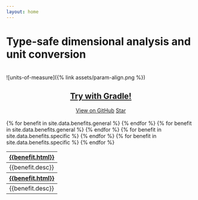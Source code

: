 ```yaml
---
layout: home
---
```

<h1>Type-safe dimensional analysis and unit conversion</h1>

<br>
![units-of-measure]({% link assets/param-align.png %})

<link rel="stylesheet" href="{% link assets/button.css %}">
<center><h2>
<a href="{% link setup/installation.md %}" class="cta-btn" role="button">Try with Gradle!</a>
</h2></center>

<center>
<a class="github-button" href="https://github.com/kunalsheth/units-of-measure" data-size="large" aria-label="View units-of-measure on GitHub">View on GitHub</a>
<a class="github-button" href="https://github.com/kunalsheth/units-of-measure" data-icon="octicon-star" data-size="large" data-show-count="true" aria-label="Star kunalsheth/units-of-measure on GitHub">Star</a>
</center>

<br>

<table>
  <thead>
    <tr>
      {% for benefit in site.data.benefits.general %}
        <th><a href="{{benefit.link}}">{{benefit.html}}</a></th>
      {% endfor %}
    </tr>
  </thead>
  <tbody>
    <tr>
      {% for benefit in site.data.benefits.general %}
        <td>{{benefit.desc}}</td>
      {% endfor %}
    </tr>
  </tbody>
  <thead>
    <tr>
      {% for benefit in site.data.benefits.specific %}
        <th><a href="{{benefit.link}}">{{benefit.html}}</a></th>
      {% endfor %}
    </tr>
  </thead>
  <tbody>
    <tr>
      {% for benefit in site.data.benefits.specific %}
        <td>{{benefit.desc}}</td>
      {% endfor %}
    </tr>
  </tbody>
</table>

<!-- Place this tag in your head or just before your close body tag. -->
<script async defer src="{% link assets/gh-buttons.js %}"></script>